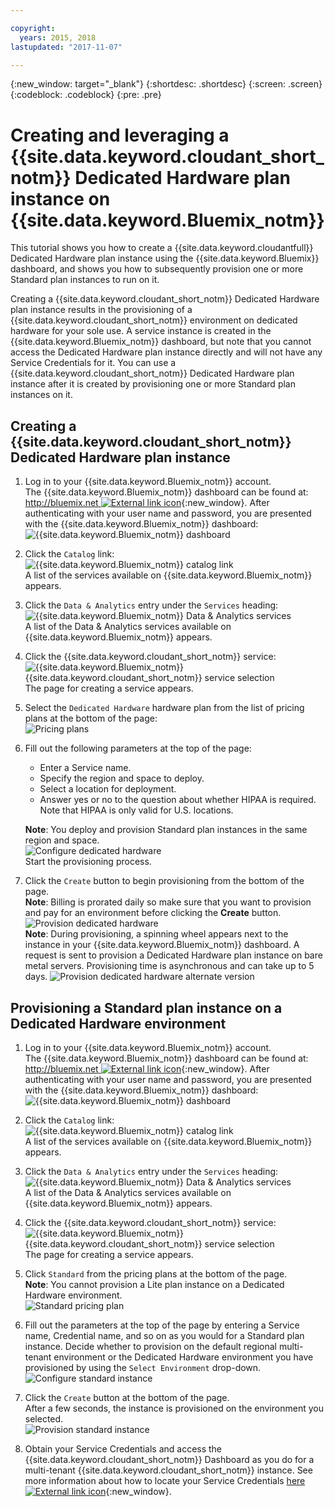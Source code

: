 ```yaml
---

copyright:
  years: 2015, 2018
lastupdated: "2017-11-07"

---
```


{:new_window: target="_blank"}
{:shortdesc: .shortdesc}
{:screen: .screen}
{:codeblock: .codeblock}
{:pre: .pre}

<!-- Acrolinx: 2017-02-23 -->

# Creating and leveraging a {{site.data.keyword.cloudant_short_notm}} Dedicated Hardware plan instance on {{site.data.keyword.Bluemix_notm}}

This tutorial shows you how to create a {{site.data.keyword.cloudantfull}} Dedicated Hardware plan instance 
using the {{site.data.keyword.Bluemix}} dashboard, and shows you how to subsequently provision one or 
more Standard plan instances to run on it. 

Creating a {{site.data.keyword.cloudant_short_notm}} Dedicated Hardware plan instance results in the provisioning 
of a {{site.data.keyword.cloudant_short_notm}} environment on dedicated hardware for your sole use. A service 
instance is created in the {{site.data.keyword.Bluemix_notm}} dashboard, but note that you cannot 
access the Dedicated Hardware plan instance directly and will not have 
any Service Credentials for it. You can use a {{site.data.keyword.cloudant_short_notm}} Dedicated Hardware 
plan instance after it is created by provisioning one or more Standard plan 
instances on it.

## Creating a {{site.data.keyword.cloudant_short_notm}} Dedicated Hardware plan instance

1.  Log in to your {{site.data.keyword.Bluemix_notm}} account.<br/>
    The {{site.data.keyword.Bluemix_notm}} dashboard can be found at:
    [http://bluemix.net ![External link icon](../images/launch-glyph.svg "External link icon")](http://bluemix.net){:new_window}.
    After authenticating with your user name and password,
    you are presented with the {{site.data.keyword.Bluemix_notm}} dashboard:<br/>
    ![{{site.data.keyword.Bluemix_notm}} dashboard](images/img0001.png)

2.  Click the `Catalog` link:<br/>
    ![{{site.data.keyword.Bluemix_notm}} catalog link](images/img0002.png)<br/>
    A list of the services available on {{site.data.keyword.Bluemix_notm}} appears.

3.  Click the `Data & Analytics` entry under the `Services` heading:<br/>
    ![{{site.data.keyword.Bluemix_notm}} Data & Analytics services](images/img0003.png)<br/>
    A list of the Data & Analytics services
    available on {{site.data.keyword.Bluemix_notm}} appears.

4.  Click the {{site.data.keyword.cloudant_short_notm}} service:<br/>
    ![{{site.data.keyword.Bluemix_notm}} {{site.data.keyword.cloudant_short_notm}} service selection](images/img0004.png)<br/>
    The page for creating a service appears. 

5.  Select the `Dedicated Hardware` hardware plan from the list of pricing plans at the bottom of the page:<br/>
    ![Pricing plans](../tutorials/images/pricing_plan.png)
    
6.  Fill out the following parameters at the top of the page: <br/>
    -   Enter a Service name.<br/>
    -   Specify the region and space to deploy.<br/>
    -   Select a location for deployment.<br/>
    -   Answer yes or no to the question about whether HIPAA is required. Note that HIPAA is only valid for U.S. locations.<br/> 
     
    **Note**: You deploy and provision Standard plan instances in the same region and space.    
    ![Configure dedicated hardware](../tutorials/images/select_deployment_location.png)<br/>
    Start the provisioning process. 
    
7.  Click the `Create` button to begin provisioning from the bottom of the page. <br/>
    **Note**: Billing is prorated daily so make sure that you want to provision and 
    pay for an environment before clicking the **Create** button.<br/>
    ![Provision dedicated hardware](../tutorials/images/create_button_provision.png)<br/>
    **Note**: During provisioning, a spinning wheel appears next to the instance in 
    your {{site.data.keyword.Bluemix_notm}} dashboard. A request is sent to provision a Dedicated Hardware plan instance on bare 
    metal servers. Provisioning time is asynchronous and can take up to 5 days. 
    ![Provision dedicated hardware alternate version](../tutorials/images/create_button_provision2.png)<br/>
    
## Provisioning a Standard plan instance on a Dedicated Hardware environment

1.  Log in to your {{site.data.keyword.Bluemix_notm}} account.<br/>
    The {{site.data.keyword.Bluemix_notm}} dashboard can be found at:
    [http://bluemix.net ![External link icon](../images/launch-glyph.svg "External link icon")](http://bluemix.net){:new_window}.
    After authenticating with your user name and password,
    you are presented with the {{site.data.keyword.Bluemix_notm}} dashboard:<br/>
    ![{{site.data.keyword.Bluemix_notm}} dashboard](images/img0001.png)

2.  Click the `Catalog` link:<br/>
    ![{{site.data.keyword.Bluemix_notm}} catalog link](images/img0002.png)<br/>
    A list of the services available on {{site.data.keyword.Bluemix_notm}} appears.

3.  Click the `Data & Analytics` entry under the `Services` heading:<br/>
    ![{{site.data.keyword.Bluemix_notm}} Data & Analytics services](images/img0003.png)<br/>
    A list of the Data & Analytics services
    available on {{site.data.keyword.Bluemix_notm}} appears.

4.  Click the {{site.data.keyword.cloudant_short_notm}} service:<br>
    ![{{site.data.keyword.Bluemix_notm}} {{site.data.keyword.cloudant_short_notm}} service selection](images/img0004.png)<br/>
    The page for creating a service appears.  

5.  Click `Standard` from the pricing plans at the bottom of the page. <br/>
    **Note**: You cannot provision a Lite plan instance on a Dedicated Hardware environment.<br/>
    ![Standard pricing plan](../tutorials/images/standard_pricing_plan.png)
    
6.  Fill out the parameters at the top of the page by entering a Service name, Credential name, and so on 
    as you would for a Standard plan instance. Decide whether to provision on the default regional multi-tenant 
    environment or the Dedicated Hardware environment you have provisioned by using the `Select Environment` drop-down.<br/>
    ![Configure standard instance](../tutorials/images/select_environment.png)
    
7.  Click the `Create` button at the bottom of the page.<br/>
    After a few seconds, the instance is provisioned on the environment you selected.<br/>
    ![Provision standard instance](../tutorials/images/create_button_provision_standard.png)
    
8.  Obtain your Service Credentials and access the {{site.data.keyword.cloudant_short_notm}} Dashboard as you do for a multi-tenant {{site.data.keyword.cloudant_short_notm}} instance. 
    See more information about how to locate your Service Credentials [here ![External link icon](../images/launch-glyph.svg "External link icon")](https://console.bluemix.net/docs/services/Cloudant/tutorials/create_service.html#locating-your-service-credentials){:new_window}. 
     